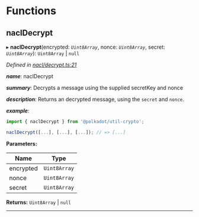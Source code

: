 

# Functions

<a id="nacldecrypt"></a>

##  naclDecrypt

▸ **naclDecrypt**(encrypted: *`Uint8Array`*, nonce: *`Uint8Array`*, secret: *`Uint8Array`*): `Uint8Array` | `null`

*Defined in [nacl/decrypt.ts:21](https://github.com/polkadot-js/common/blob/8513530/packages/util-crypto/src/nacl/decrypt.ts#L21)*

*__name__*: naclDecrypt

*__summary__*: Decrypts a message using the supplied secretKey and nonce

*__description__*: Returns an decrypted message, using the `secret` and `nonce`.

*__example__*:   

```javascript
import { naclDecrypt } from '@polkadot/util-crypto';

naclDecrypt([...], [...], [...]); // => [...]
```

**Parameters:**

| Name | Type |
| ------ | ------ |
| encrypted | `Uint8Array` |
| nonce | `Uint8Array` |
| secret | `Uint8Array` |

**Returns:** `Uint8Array` | `null`

___

